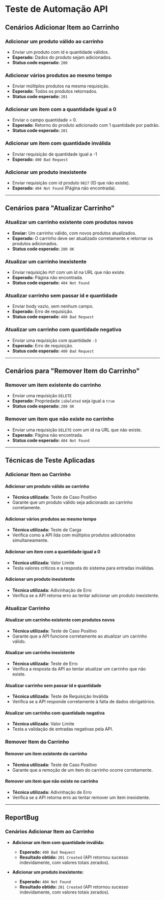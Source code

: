 # Teste de Automação API

## **Cenários Adicionar Item ao Carrinho**

### **Adicionar um produto válido ao carrinho**
- Enviar um produto com id e quantidade válidos.
- **Esperado:** Dados do produto sejam adicionados.
- **Status code esperado:** `200`

### **Adicionar vários produtos ao mesmo tempo**
- Enviar múltiplos produtos na mesma requisição.
- **Esperado:** Todos os produtos retornados.
- **Status code esperado:** `201`

### **Adicionar um item com a quantidade igual a 0**
- Enviar o campo quantidade = 0.
- **Esperado:** Retorno do produto adicionado com 1 quantidade por padrão.
- **Status code esperado:** `201`

### **Adicionar um item com quantidade inválida**
- Enviar requisição de quantidade igual a -1
- **Esperado:** `400 Bad Request`

### **Adicionar um produto inexistente**
- Enviar requisição com id produto `9827` (ID que não existe).
- **Esperado:** `404 Not Found` (Página não encontrada).

---

## **Cenários para "Atualizar Carrinho"**

### **Atualizar um carrinho existente com produtos novos**
- **Enviar:** Um carrinho válido, com novos produtos atualizados.
- **Esperado:** O carrinho deve ser atualizado corretamente e retornar os produtos adicionados.
- **Status code esperado:** `200 OK`

### **Atualizar um carrinho inexistente**
- Enviar requisição `PUT` com um id na URL que não existe.
- **Esperado:** Página não encontrada.
- **Status code esperado:** `404 Not Found`

### **Atualizar carrinho sem passar id e quantidade**
- Enviar body vazio, sem nenhum campo.
- **Esperado:** Erro de requisição.
- **Status code esperado:** `400 Bad Request`

### **Atualizar um carrinho com quantidade negativa**
- Enviar uma requisição com quantidade `-3`
- **Esperado:** Erro de requisição.
- **Status code esperado:** `400 Bad Request`

---

## **Cenários para "Remover Item do Carrinho"**

### **Remover um item existente do carrinho**
- Enviar uma requisição `DELETE`
- **Esperado:** Propriedade `isDeleted` seja igual a `true`
- **Status code esperado:** `200 OK`

### **Remover um item que não existe no carrinho**
- Enviar uma requisição `DELETE` com um id na URL que não existe.
- **Esperado:** Página não encontrada.
- **Status code esperado:** `404 Not Found`

---

## **Técnicas de Teste Aplicadas**

### **Adicionar Item ao Carrinho**

#### **Adicionar um produto válido ao carrinho**
- **Técnica utilizada:** Teste de Caso Positivo
- Garante que um produto válido seja adicionado ao carrinho corretamente.

#### **Adicionar vários produtos ao mesmo tempo**
- **Técnica utilizada:** Teste de Carga
- Verifica como a API lida com múltiplos produtos adicionados simultaneamente.

#### **Adicionar um item com a quantidade igual a 0**
- **Técnica utilizada:** Valor Limite
- Testa valores críticos e a resposta do sistema para entradas inválidas.

#### **Adicionar um produto inexistente**
- **Técnica utilizada:** Adivinhação de Erro
- Verifica se a API retorna erro ao tentar adicionar um produto inexistente.

### **Atualizar Carrinho**

#### **Atualizar um carrinho existente com produtos novos**
- **Técnica utilizada:** Teste de Caso Positivo
- Garante que a API funcione corretamente ao atualizar um carrinho válido.

#### **Atualizar um carrinho inexistente**
- **Técnica utilizada:** Teste de Erro
- Verifica a resposta da API ao tentar atualizar um carrinho que não existe.

#### **Atualizar carrinho sem passar id e quantidade**
- **Técnica utilizada:** Teste de Requisição Inválida
- Verifica se a API responde corretamente à falta de dados obrigatórios.

#### **Atualizar um carrinho com quantidade negativa**
- **Técnica utilizada:** Valor Limite
- Testa a validação de entradas negativas pela API.

### **Remover Item do Carrinho**

#### **Remover um item existente do carrinho**
- **Técnica utilizada:** Teste de Caso Positivo
- Garante que a remoção de um item do carrinho ocorre corretamente.

#### **Remover um item que não existe no carrinho**
- **Técnica utilizada:** Adivinhação de Erro
- Verifica se a API retorna erro ao tentar remover um item inexistente.

---

## **ReportBug**

### **Cenários Adicionar Item ao Carrinho**

- **Adicionar um item com quantidade inválida:**
  - **Esperado:** `400 Bad Request`
  - **Resultado obtido:** `201 Created` (API retornou sucesso indevidamente, com valores totais zerados).

- **Adicionar um produto inexistente:**
  - **Esperado:** `404 Not Found`
  - **Resultado obtido:** `201 Created` (API retornou sucesso indevidamente, com valores totais zerados).